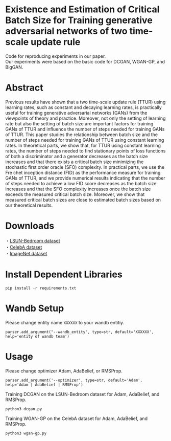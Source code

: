 # Existence and Estimation of Critical Batch Size for Training generative adversarial networks of two time-scale update rule
Code for reproducing experiments in our paper.  
Our experiments were based on the basic code for DCGAN, WGAN-GP, and BigGAN.

# Abstract
Previous results have shown that a two time-scale update rule (TTUR) using learning rates, such as constant and decaying learning rates, is practically useful for training generative adversarial networks (GANs) from the viewpoints of theory and practice. Moreover, not only the setting of learning rate but also the setting of batch size are important factors for training GANs of TTUR and influence the number of steps needed for training GANs of TTUR. This paper studies the relationship between batch size and the number of steps needed for training GANs of TTUR using constant learning rates. In theoretical parts, we show that, for TTUR using constant learning rates, the number of steps needed to find stationary points of loss functions of both a discriminator and a generator decreases as the batch size increases and that there exists a critical batch size minimizing the stochastic first order oracle (SFO) complexity.
In practical parts, we use the Fre ́chet inception distance (FID) as the performance measure for training GANs of TTUR, and we provide numerical results indicating that the number of steps needed to achieve a low FID score decreases as the batch size increases and that the SFO complexity increases once the batch size exceeds the measured critical batch size. Moreover, we show that measured critical batch sizes are close to estimated batch sizes based on our theoretical results.

# Downloads
・[LSUN-Bedroom dataset](https://www.yf.io/p/lsun)  
・[CelebA dataset](https://mmlab.ie.cuhk.edu.hk/projects/CelebA.html)  
・[ImageNet dataset](https://image-net.org/index.php)  

# Install Dependent Libraries
```
pip install -r requirements.txt
```

# Wandb Setup
Please change entity name `XXXXXX` to your wandb entitiy.
```
parser.add_argument("--wandb_entity", type=str, default='XXXXXX', help='entity of wandb team')
```

# Usage
Please change optimizer Adam, AdaBelief, or RMSProp.
```
parser.add_argument('--optimizer', type=str, default='Adam', help='Adam | AdaBelief | RMSProp')
```
Training DCGAN on the LSUN-Bedroom dataset for Adam, AdaBelief, and RMSProp.  
```
python3 dcgan.py
```
Training WGAN-GP on the CelebA dataset for Adam, AdaBelief, and RMSProp.  
```
python3 wgan-gp.py
```
